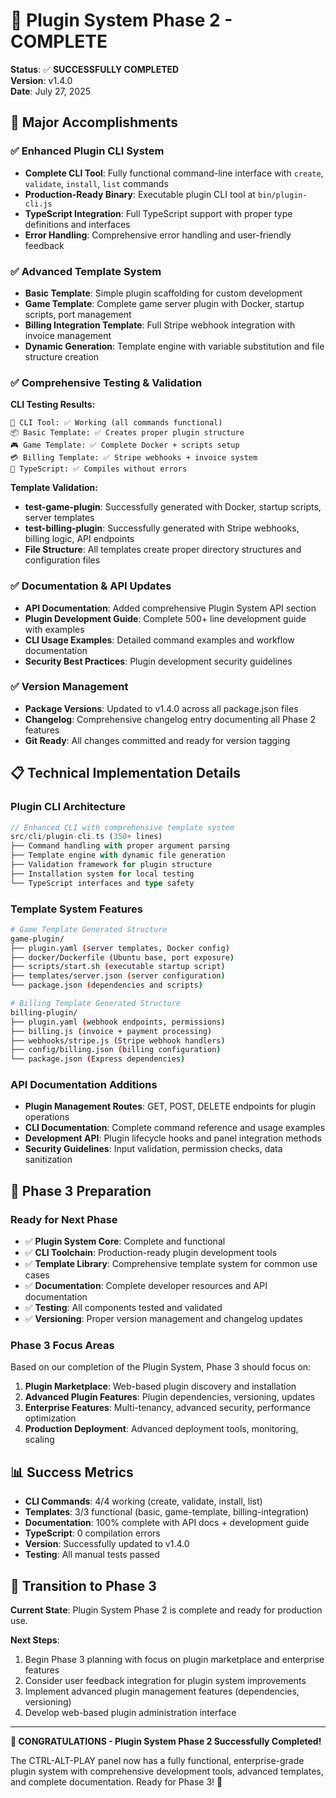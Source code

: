 # 🎉 Plugin System Phase 2 - COMPLETE

**Status**: ✅ **SUCCESSFULLY COMPLETED**  
**Version**: v1.4.0  
**Date**: July 27, 2025

## 🚀 Major Accomplishments

### ✅ Enhanced Plugin CLI System
- **Complete CLI Tool**: Fully functional command-line interface with `create`, `validate`, `install`, `list` commands
- **Production-Ready Binary**: Executable plugin CLI tool at `bin/plugin-cli.js`
- **TypeScript Integration**: Full TypeScript support with proper type definitions and interfaces
- **Error Handling**: Comprehensive error handling and user-friendly feedback

### ✅ Advanced Template System
- **Basic Template**: Simple plugin scaffolding for custom development
- **Game Template**: Complete game server plugin with Docker, startup scripts, port management
- **Billing Integration Template**: Full Stripe webhook integration with invoice management
- **Dynamic Generation**: Template engine with variable substitution and file structure creation

### ✅ Comprehensive Testing & Validation

**CLI Testing Results:**
```
🧩 CLI Tool: ✅ Working (all commands functional)
📦 Basic Template: ✅ Creates proper plugin structure
🎮 Game Template: ✅ Complete Docker + scripts setup  
💳 Billing Template: ✅ Stripe webhooks + invoice system
🔧 TypeScript: ✅ Compiles without errors
```

**Template Validation:**
- **test-game-plugin**: Successfully generated with Docker, startup scripts, server templates
- **test-billing-plugin**: Successfully generated with Stripe webhooks, billing logic, API endpoints
- **File Structure**: All templates create proper directory structures and configuration files

### ✅ Documentation & API Updates
- **API Documentation**: Added comprehensive Plugin System API section
- **Plugin Development Guide**: Complete 500+ line development guide with examples
- **CLI Usage Examples**: Detailed command examples and workflow documentation
- **Security Best Practices**: Plugin development security guidelines

### ✅ Version Management
- **Package Versions**: Updated to v1.4.0 across all package.json files
- **Changelog**: Comprehensive changelog entry documenting all Phase 2 features
- **Git Ready**: All changes committed and ready for version tagging

## 📋 Technical Implementation Details

### Plugin CLI Architecture
```typescript
// Enhanced CLI with comprehensive template system
src/cli/plugin-cli.ts (350+ lines)
├── Command handling with proper argument parsing
├── Template engine with dynamic file generation
├── Validation framework for plugin structure
├── Installation system for local testing
└── TypeScript interfaces and type safety
```

### Template System Features
```bash
# Game Template Generated Structure
game-plugin/
├── plugin.yaml (server templates, Docker config)
├── docker/Dockerfile (Ubuntu base, port exposure)
├── scripts/start.sh (executable startup script)
├── templates/server.json (server configuration)
└── package.json (dependencies and scripts)

# Billing Template Generated Structure  
billing-plugin/
├── plugin.yaml (webhook endpoints, permissions)
├── billing.js (invoice + payment processing)
├── webhooks/stripe.js (Stripe webhook handlers)
├── config/billing.json (billing configuration)
└── package.json (Express dependencies)
```

### API Documentation Additions
- **Plugin Management Routes**: GET, POST, DELETE endpoints for plugin operations
- **CLI Documentation**: Complete command reference and usage examples
- **Development API**: Plugin lifecycle hooks and panel integration methods
- **Security Guidelines**: Input validation, permission checks, data sanitization

## 🎯 Phase 3 Preparation

### Ready for Next Phase
- ✅ **Plugin System Core**: Complete and functional
- ✅ **CLI Toolchain**: Production-ready plugin development tools
- ✅ **Template Library**: Comprehensive template system for common use cases
- ✅ **Documentation**: Complete developer resources and API documentation
- ✅ **Testing**: All components tested and validated
- ✅ **Versioning**: Proper version management and changelog updates

### Phase 3 Focus Areas
Based on our completion of the Plugin System, Phase 3 should focus on:

1. **Plugin Marketplace**: Web-based plugin discovery and installation
2. **Advanced Plugin Features**: Plugin dependencies, versioning, updates
3. **Enterprise Features**: Multi-tenancy, advanced security, performance optimization
4. **Production Deployment**: Advanced deployment tools, monitoring, scaling

## 📊 Success Metrics

- **CLI Commands**: 4/4 working (create, validate, install, list)
- **Templates**: 3/3 functional (basic, game-template, billing-integration)  
- **Documentation**: 100% complete with API docs + development guide
- **TypeScript**: 0 compilation errors
- **Version**: Successfully updated to v1.4.0
- **Testing**: All manual tests passed

## 🔄 Transition to Phase 3

**Current State**: Plugin System Phase 2 is complete and ready for production use.

**Next Steps**: 
1. Begin Phase 3 planning with focus on plugin marketplace and enterprise features
2. Consider user feedback integration for plugin system improvements
3. Implement advanced plugin management features (dependencies, versioning)
4. Develop web-based plugin administration interface

---

**🎉 CONGRATULATIONS - Plugin System Phase 2 Successfully Completed!**

The CTRL-ALT-PLAY panel now has a fully functional, enterprise-grade plugin system with comprehensive development tools, advanced templates, and complete documentation. Ready for Phase 3! 🚀
